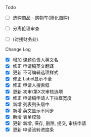 Todo

- [ ] 选购商品 - 购物车(简化自购)
- [ ] 分离伦理审查
- [ ] (对接财务处)


Change Log

- [x] 增加 课题负责人英文名
- [x] 修正 申请稿英文翻译
- [x] 更新 不可编辑选项样式
- [x] 修正 Label显示不全
- [x] 修正 申请人搜索框
- [x] 更新 初审/第X次审核选项
- [x] 修正 申请稿申请人下拉框宽度
- [x] 新增 列表列头居中
- [x] 新增 英文显示不同步
- [x] 新增 表单校验
- [x] 更新 新增, 保存, 删除, 提交, 审核申请
- [x] 更新 申请流转进度条